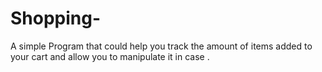 # Shopping-
A simple Program that could help you track the amount of items added to your cart and allow you to manipulate it in case .
